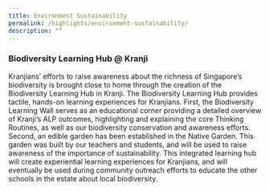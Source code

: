 ```yaml
---
title: Environment Sustainability
permalink: /highlights/environment-sustainability/
description: ""
---
```

### Biodiversity Learning Hub @ Kranji

Kranjians’ efforts to raise awareness about the richness of Singapore’s biodiversity is brought close to home through the creation of the Biodiversity Learning Hub in Kranji. The Biodiversity Learning Hub provides tactile, hands-on learning experiences for Kranjians. First, the Biodiversity Learning Wall serves as an educational corner providing a detailed overview of Kranji’s ALP outcomes, highlighting and explaining the core Thinking Routines, as well as our biodiversity conservation and awareness efforts. Second, an edible garden has been established in the Native Garden. This garden was built by our teachers and students, and will be used to raise awareness of the importance of sustainability. This integrated learning hub will create experiential learning experiences for Kranjians, and will eventually be used during community outreach efforts to educate the other schools in the estate about local biodiversity.